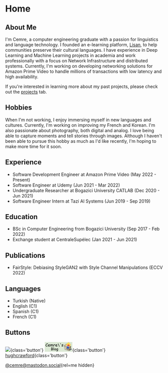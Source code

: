 # Home

## About Me
I'm Cemre, a computer engineering graduate with a passion for linguistics and language technology. I founded an e-learning platform, [Lisan](http://lisan.dutl.uk), to help communities preserve their cultural languages. I have experience in Deep Learning and Machine Learning projects in academia and work professionally with a focus on Network Infrastructure and distributed systems. Currently, I'm working on developing networking solutions for Amazon Prime Video to handle millions of transactions with low latency and high availability.

If you're interested in learning more about my past projects, please check out the [projects](projects/projects) tab.

## Hobbies
When I'm not working, I enjoy immersing myself in new languages and cultures. Currently, I'm working on improving my French and Korean. I'm also passionate about photography, both digital and analog. I love being able to capture moments and tell stories through images. Although I haven't been able to pursue this hobby as much as I'd like recently, I'm hoping to make more time for it soon.

## Experience
- Software Development Engineer at Amazon Prime Video (May 2022 - Present)
- Software Engineer at Udemy (Jun 2021 - Mar 2022)
- Undergraduate Researcher at Bogazici University CATLAB (Dec 2020 - Jun 2021)
- Software Engineer Intern at Tazi AI Systems (Jun 2019 - Sep 2019)

## Education
- BSc in Computer Engineering from Bogazici University (Sep 2017 - Feb 2022)
- Exchange student at CentraleSupélec (Jan 2021 - Jun 2021)

## Publications
- FairStyle: Debiasing StyleGAN2 with Style Channel Manipulations (ECCV 2022)

## Languages
- Turkish (Native)
- English (C1)
- Spanish (C1)
- French (C1)

## Buttons
[![](https://m0r1bund.com/images/assets/m0r1bund%20icon%20aexis.png)](https://m0r1bund.com/){class='button'}
[![](static/img/link-button.png)](https://cemrekarakas.com/){class='button'}
[<span>hughcrawford</span>](https://photooftheday.hughcrawford.com/){class='button'}

[@cemre@mastodon.social](https://mastodon.social/@cemre){rel=me hidden}